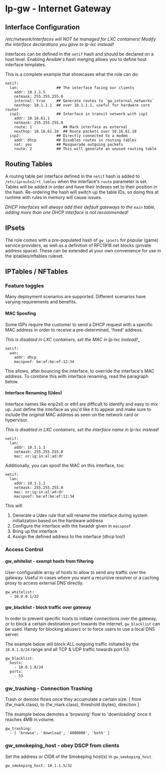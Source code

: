 lp-gw - Internet Gateway
===

Interface Configuration
---
_/etc/network/interfaces will NOT be managed for LXC containers! Modify the
interface declarations you gave to lp-lxc instead!_

Interfaces can be defined in the `netif` hash and should be declared on a host
level. Enabling Ansible's hash merging allows you to define host interface
templates.

This is a complete example that showcases what the role can do:

```
netif:
  lan:                 ## The interface facing our clients
    addr: 10.1.1.5
    netmask: 255.255.255.0
    internal: true     ## Generate routes to `gw_internal_networks`
    nexthop: 10.1.1.1  ## over 10.1.1.1, useful for hardware core router
  isp1:                ## Interface in transit network with isp1
    addr: 10.16.61.1
    netmask: 255.255.255.0
    route: 1              ## Mark interface as external
    nexthop: 10.16.61.10  ## Route packets over 10.16.61.10
  isp2:                ## Directly connected to a modem
    addr: dhcp         ## Disables routes in routing tables
    nat: yes           ## Masquerade outgoing packets
    route: 2           ## This will generate an unused routing table
```

Routing Tables
---
A routing table per interface defined in the `netif` hash is added to `/etc/iproute2/rt_tables` when the interface's `route` parameter is set. Tables will be added in order and have their indexes set to their position in the hash. Re-ordering the hash will switch up the table IDs, so doing this at runtime with rules in memory will cause issues.

_DHCP interfaces will always add their default gateways to the `main` table,
adding more than one DHCP interface is not recommended!_

IPsets
---
The role comes with a pre-populated hash of `gw_ipsets` for popular (game) service providers, as well as a definition of RFC1918 net blocks (private address space). These can be extended at your own convenience for use in the iptables/nftables ruleset.

IPTables / NFTables
---

### Feature toggles

Many deployment scenarios are supported. Different scenarios have varying requirements and benefits.

#### MAC Spoofing

Some ISPs require the customer to send a DHCP request with a specific MAC
address in order to receive a pre-determined, 'fixed' address.

_This is disabled in LXC containers, set the MAC in lp-lxc instead!__

```
netif:
  wan:
    addr: dhcp
    macspoof: be:ef:be:ef:12:34
```

This allows, after bouncing the interface, to override the interface's MAC
address. To combine this with interface renaming, read the paragraph below.

#### Interface Renaming (Udev)

Interface names like enp2s0 or eth1 are difficult to identify and easy to mix
up. Just define the interface as you'd like it to appear and make sure to
include the _original_ MAC address as seen on the network card or hypervisor.

_This is disabled in LXC containers, set the interface name in lp-lxc instead!_

```
netif:
  lan:
    addr: 10.1.1.1
    netmask: 255.255.255.0
    mac: or:ig:in:al:ad:dr
```

Additionally, you can spoof the MAC on this interface, too:

```
netif:
  lan:
    addr: 10.1.1.1
    netmask: 255.255.255.0
    mac: or:ig:in:al:ad:dr
    macspoof: be:ef:be:ef:12:34
```

This will:

1. Generate a Udev rule that will rename the interface during system
initialization based on the hardware address
2. Configure the interface with the hwaddr given in `macspoof`
3. Bring up the interface
4. Assign the defined address to the interface (dhcp too!)

### Access Control

#### gw_whitelist - exempt hosts from filtering

User-configurable array of hosts to allow to send any traffic over the gateway. Useful in cases where you want a recursive resolver or a caching proxy to access external DNS directly.

```
gw_whitelist:
  - 10.0.0.1/32
```

#### gw_blacklist - block traffic over gateway

In order to prevent specific hosts to initiate connections over the gateway, or to block a certain destination port towards the internet, `gw_blacklist` can be used. Handy for blocking abusers or to force users to use a local DNS server.

The example below will block ALL outgoing traffic initiated by the `10.0.1.0/24` range and all TCP & UDP traffic towards port 53.

```
gw_blacklist:
  hosts:
    - 10.0.1.0/24
  ports:
    - 53
```

### gw_trashing - Connection Trashing

Trash or demote flows once they accumulate a certain size.
[ from (fw_mark.class), to (fw_mark.class), threshold (bytes), direction ]

The example below demotes a 'browsing' flow to 'downloading' once it reaches 4MB in volume.

```
gw_trashing:
  - [ 'browse', 'download', '4000000', 'both' ]
```

### gw_smokeping_host - obey DSCP from clients

Set the address or CIDR of the Smokeping host(s) in `gw_smokeping_host`.

```
gw_smokeping_host: 10.1.1.5/32
```
